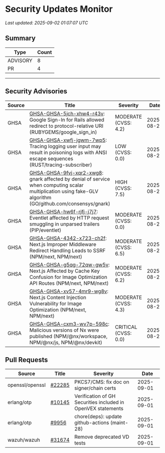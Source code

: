 # Security Updates Monitor

*Last updated: 2025-09-02 01:07:07 UTC*

## Summary
| Type | Count |
|------|-------|
| ADVISORY | 8 |
| PR | 4 |

---

## Security Advisories

| Source | Title | Severity | Date |
|--------|-------|----------|------|
| GHSA | [GHSA-GHSA-5jch-xhw4-r43v](https://github.com/advisories/GHSA-5jch-xhw4-r43v): Google Sign-In for Rails allowed redirect to protocol-relative URI (RUBYGEMS/google_sign_in) | MODERATE (CVSS: 4.2) | 2025-08-29 |
| GHSA | [GHSA-GHSA-xwfj-jgwm-7wp5](https://github.com/advisories/GHSA-xwfj-jgwm-7wp5):  Tracing logging user input may result in poisoning logs with ANSI escape sequences (RUST/tracing-subscriber) | LOW (CVSS: 0.0) | 2025-08-29 |
| GHSA | [GHSA-GHSA-9fvj-xqr2-xwg8](https://github.com/advisories/GHSA-9fvj-xqr2-xwg8): gnark affected by denial of service when computing scalar multiplication using fake-GLV algorithm (GO/github.com/consensys/gnark) | HIGH (CVSS: 7.5) | 2025-08-29 |
| GHSA | [GHSA-GHSA-hw6f-rjfj-j7j7](https://github.com/advisories/GHSA-hw6f-rjfj-j7j7): Eventlet affected by HTTP request smuggling in unparsed trailers (PIP/eventlet) | MODERATE (CVSS: 0.0) | 2025-08-29 |
| GHSA | [GHSA-GHSA-4342-x723-ch2f](https://github.com/advisories/GHSA-4342-x723-ch2f): Next.js Improper Middleware Redirect Handling Leads to SSRF (NPM/next, NPM/next) | MODERATE (CVSS: 6.5) | 2025-08-29 |
| GHSA | [GHSA-GHSA-g5qg-72qw-gw5v](https://github.com/advisories/GHSA-g5qg-72qw-gw5v): Next.js Affected by Cache Key Confusion for Image Optimization API Routes (NPM/next, NPM/next) | MODERATE (CVSS: 6.2) | 2025-08-29 |
| GHSA | [GHSA-GHSA-xv57-4mr9-wg8v](https://github.com/advisories/GHSA-xv57-4mr9-wg8v): Next.js Content Injection Vulnerability for Image Optimization (NPM/next, NPM/next) | MODERATE (CVSS: 4.3) | 2025-08-29 |
| GHSA | [GHSA-GHSA-cxm3-wv7p-598c](https://github.com/advisories/GHSA-cxm3-wv7p-598c): Malicious versions of Nx were published (NPM/@nx/workspace, NPM/@nx/js, NPM/@nx/devkit) | CRITICAL (CVSS: 0.0) | 2025-08-27 |

## Pull Requests

| Source | Title | Severity | Date |
|--------|-------|----------|------|
| openssl/openssl | [#22285](https://github.com/openssl/openssl/pull/22285) | PKCS7/CMS: fix doc on signer/chain certs | 2025-09-01 |
| erlang/otp | [#10145](https://github.com/erlang/otp/pull/10145) | Verification of GH Securities included in OpenVEX statements | 2025-09-01 |
| erlang/otp | [#9956](https://github.com/erlang/otp/pull/9956) | chore(deps): update github-actions (maint-28) | 2025-09-01 |
| wazuh/wazuh | [#31674](https://github.com/wazuh/wazuh/pull/31674) | Remove deprecated VD tests | 2025-09-01 |

